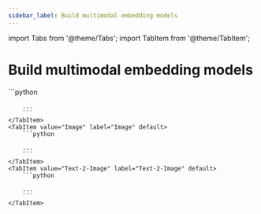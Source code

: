 ```yaml
---
sidebar_label: Build multimodal embedding models
---
```

import Tabs from '@theme/Tabs';
import TabItem from '@theme/TabItem';

<!-- TABS -->
# Build multimodal embedding models


<Tabs>
    <TabItem value="Text" label="Text" default>
        ```python
        
        ...        
        ```
    </TabItem>
    <TabItem value="Image" label="Image" default>
        ```python
        
        ...        
        ```
    </TabItem>
    <TabItem value="Text-2-Image" label="Text-2-Image" default>
        ```python
        
        ...        
        ```
    </TabItem>
</Tabs>
